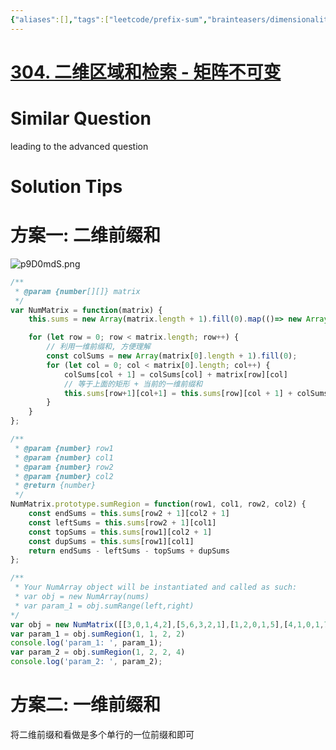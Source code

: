 ```yaml
---
{"aliases":[],"tags":["leetcode/prefix-sum","brainteasers/dimensionality-reduction"],"review-dates":[],"dg-publish":true,"difficulty":"medium","date-created":"2023-05-10-Wed, 1:29:08 am","date-modified":"2023-08-09-Wed, 9:35:00 am","permalink":"/programming/basic/leetcode/304. 二维区域和检索 - 矩阵不可变/","dgPassFrontmatter":true}
---
```



# [304. 二维区域和检索 - 矩阵不可变](https://leetcode.cn/problems/range-sum-query-2d-immutable/)

# Similar Question

leading to the advanced question

# Solution Tips

# 方案一: 二维前缀和

![p9D0mdS.png](https://s1.ax1x.com/2023/05/10/p9D0mdS.png)

```js
/**
 * @param {number[][]} matrix
 */
var NumMatrix = function(matrix) {
    this.sums = new Array(matrix.length + 1).fill(0).map(()=> new Array(matrix[0].length + 1).fill(0))

    for (let row = 0; row < matrix.length; row++) {
		// 利用一维前缀和, 方便理解
        const colSums = new Array(matrix[0].length + 1).fill(0);
        for (let col = 0; col < matrix[0].length; col++) {
            colSums[col + 1] = colSums[col] + matrix[row][col]
			// 等于上面的矩形 + 当前的一维前缀和
            this.sums[row+1][col+1] = this.sums[row][col + 1] + colSums[col + 1]
        }
    }
};

/**
 * @param {number} row1
 * @param {number} col1
 * @param {number} row2
 * @param {number} col2
 * @return {number}
 */
NumMatrix.prototype.sumRegion = function(row1, col1, row2, col2) {
    const endSums = this.sums[row2 + 1][col2 + 1]
    const leftSums = this.sums[row2 + 1][col1]
    const topSums = this.sums[row1][col2 + 1]
    const dupSums = this.sums[row1][col1]
    return endSums - leftSums - topSums + dupSums
};

/**
 * Your NumArray object will be instantiated and called as such:
 * var obj = new NumArray(nums)
 * var param_1 = obj.sumRange(left,right)
*/
var obj = new NumMatrix([[3,0,1,4,2],[5,6,3,2,1],[1,2,0,1,5],[4,1,0,1,7],[1,0,3,0,5]])
var param_1 = obj.sumRegion(1, 1, 2, 2)
console.log('param_1: ', param_1);
var param_2 = obj.sumRegion(1, 2, 2, 4)
console.log('param_2: ', param_2);
```

# 方案二: 一维前缀和

将二维前缀和看做是多个单行的一位前缀和即可
